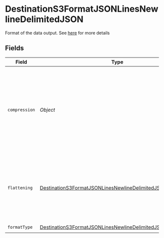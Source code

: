 # DestinationS3FormatJSONLinesNewlineDelimitedJSON

Format of the data output. See <a href="https://docs.airbyte.com/integrations/destinations/s3/#supported-output-schema">here</a> for more details


## Fields

| Field                                                                                                                                            | Type                                                                                                                                             | Required                                                                                                                                         | Description                                                                                                                                      |
| ------------------------------------------------------------------------------------------------------------------------------------------------ | ------------------------------------------------------------------------------------------------------------------------------------------------ | ------------------------------------------------------------------------------------------------------------------------------------------------ | ------------------------------------------------------------------------------------------------------------------------------------------------ |
| `compression`                                                                                                                                    | *Object*                                                                                                                                         | :heavy_minus_sign:                                                                                                                               | Whether the output files should be compressed. If compression is selected, the output filename will have an extra extension (GZIP: ".jsonl.gz"). |
| `flattening`                                                                                                                                     | [DestinationS3FormatJSONLinesNewlineDelimitedJSONFlattening](../../models/shared/DestinationS3FormatJSONLinesNewlineDelimitedJSONFlattening.md)  | :heavy_minus_sign:                                                                                                                               | Whether the input json data should be normalized (flattened) in the output JSON Lines. Please refer to docs for details.                         |
| `formatType`                                                                                                                                     | [DestinationS3FormatJSONLinesNewlineDelimitedJSONFormatType](../../models/shared/DestinationS3FormatJSONLinesNewlineDelimitedJSONFormatType.md)  | :heavy_check_mark:                                                                                                                               | N/A                                                                                                                                              |